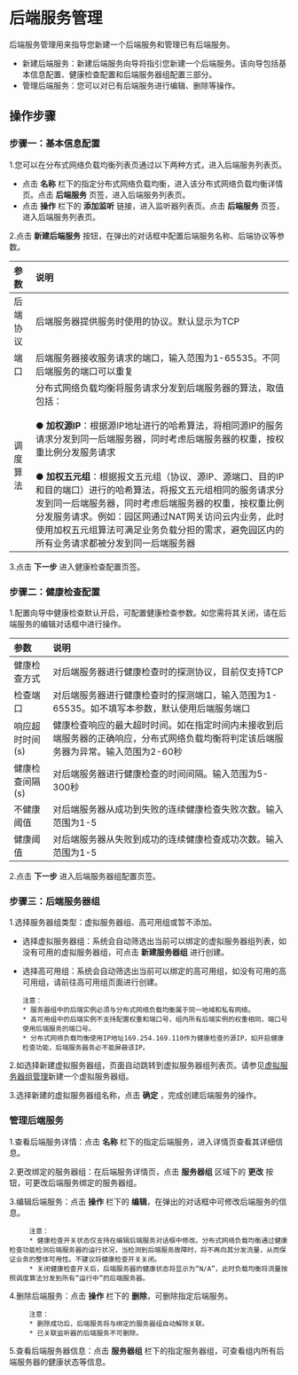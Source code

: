 # 后端服务管理
后端服务管理用来指导您新建一个后端服务和管理已有后端服务。
 -  新建后端服务：新建后端服务向导将指引您新建一个后端服务。该向导包括基本信息配置、健康检查配置和后端服务器组配置三部分。
 -  管理后端服务：您可以对已有后端服务进行编辑、删除等操作。
## 操作步骤
### 步骤一：基本信息配置
1.您可以在分布式网络负载均衡列表页通过以下两种方式，进入后端服务列表页。

  - 点击 **名称**  栏下的指定分布式网络负载均衡，进入该分布式网络负载均衡详情页。点击 **后端服务** 页签，进入后端服务列表页。
  -  点击 **操作** 栏下的 **添加监听** 链接，进入监听器列表页。点击 **后端服务** 页签，进入后端服务列表页。
    
2.点击 **新建后端服务** 按钮，在弹出的对话框中配置后端服务名称、后端协议等参数。

| 参数	| 说明	| 
| :- | :- |
|后端协议	|后端服务器提供服务时使用的协议。默认显示为TCP|
|端口	|后端服务器接收服务请求的端口，输入范围为1-65535。不同后端服务的端口可以重复|
|调度算法|分布式网络负载均衡将服务请求分发到后端服务器的算法，取值包括：<br><br>● **加权源IP**：根据源IP地址进行的哈希算法，将相同源IP的服务请求分发到同一后端服务器，同时考虑后端服务器的权重，按权重比例分发服务请求<br><br>● **加权五元组**：根据报文五元组（协议、源IP、源端口、目的IP和目的端口）进行的哈希算法，将报文五元组相同的服务请求分发到同一后端服务器，同时考虑后端服务器的权重，按权重比例分发服务请求。例如：园区网通过NAT网关访问云内业务，此时使用加权五元组算法可满足业务负载分担的需求，避免园区内的所有业务请求都被分发到同一后端服务器|

3.点击 **下一步** 进入健康检查配置页签。

### 步骤二：健康检查配置

 1.配置向导中健康检查默认开启，可配置健康检查参数。如您需将其关闭，请在后端服务的编辑对话框中进行操作。
 
| 参数	| 说明	| 
| :- | :- |
|健康检查方式|对后端服务器进行健康检查时的探测协议，目前仅支持TCP|
|检查端口|对后端服务器进行健康检查时的探测端口，输入范围为1-65535。如不填写本参数，默认使用后端服务端口|
|响应超时时间(s)|健康检查响应的最大超时时间。如在指定时间内未接收到后端服务器的正确响应，分布式网络负载均衡将判定该后端服务器为异常。输入范围为2-60秒|
|健康检查间隔(s)|对后端服务器进行健康检查的时间间隔。输入范围为5-300秒|
|不健康阈值|对后端服务器从成功到失败的连续健康检查失败次数。输入范围为1-5|
|健康阈值|对后端服务器从失败到成功的连续健康检查成功次数。输入范围为1-5|

2.点击 **下一步** 进入后端服务器组配置页签。
 
### 步骤三：后端服务器组
1.选择服务器组类型：虚拟服务器组、高可用组或暂不添加。

   - 选择虚拟服务器组：系统会自动筛选出当前可以绑定的虚拟服务器组列表，如没有可用的虚拟服务器组，可点击 **新建服务器组** 进行创建。
   - 选择高可用组：系统会自动筛选出当前可以绑定的高可用组，如没有可用的高可用组，请前往高可用组页面进行创建。
   
         注意：
         * 服务器组中的后端实例必须与分布式网络负载均衡属于同一地域和私有网络。
         * 高可用组中的后端实例不支持配置权重和端口号，组内所有后端实例的权重相同，端口号使用后端服务的端口号。
         * 分布式网络负载均衡使用IP地址169.254.169.110作为健康检查的源IP，如开启健康检查功能，后端服务器务必不能屏蔽该IP。
        
2.如选择新建虚拟服务器组，页面自动跳转到虚拟服务器组列表页。请参见[虚拟服务器组管理](../Operation-Guide/TargetGroup-Management.md)新建一个虚拟服务器组。

3.选择新建的虚拟服务器组名称，点击 **确定** ，完成创建后端服务的操作。

### 管理后端服务

 1.查看后端服务详情：点击 **名称**  栏下的指定后端服务，进入详情页查看其详细信息。
 
 2.更改绑定的服务器组：在后端服务详情页，点击 **服务器组** 区域下的 **更改** 按钮，可更改后端服务绑定的服务器组。
 
 3.编辑后端服务：点击 **操作** 栏下的 **编辑**，在弹出的对话框中可修改后端服务的信息。
 
         注意：
         * 健康检查开关状态仅支持在编辑后端服务对话框中修改。分布式网络负载均衡通过健康检查功能检测后端服务器的运行状况，当检测到后端服务故障时，将不再向其分发流量，从而保证业务的整体可用性。不建议将健康检查开关关闭。
         * 关闭健康检查开关后，后端服务器的健康状态将显示为“N/A”，此时负载均衡将流量按照调度算法分发到所有“运行中”的后端服务器。

 4.删除后端服务：点击 **操作** 栏下的 **删除**，可删除指定后端服务。
 
         注意：
         * 删除成功后，后端服务将与绑定的服务器组自动解除关联。
         * 已关联监听器的后端服务不可删除。
       
 5.查看后端服务器信息：点击 **服务器组**  栏下的指定服务器组，可查看组内所有后端服务器的健康状态等信息。


